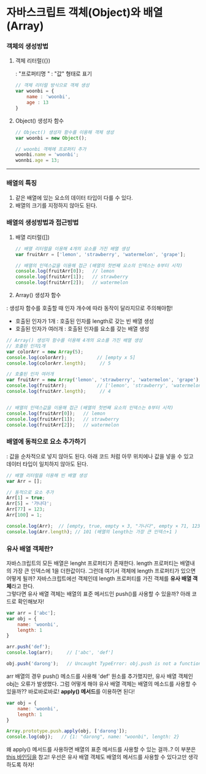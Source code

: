 # 자바스크립트 객체(Object)와 배열(Array)



### 객체의 생성방법

1. 객체 리터럴({})

   : "프로퍼티명 " : "값" 형태로 표기

   ~~~ javascript
   // 객체 리터럴 방식으로 객체 생성
   var woonbi = {
       name : 'woonbi',
       age : 13
   }
   ~~~

   

2. Object() 생성자 함수 

   ~~~ javascript
   // Object() 생성자 함수를 이용해 객체 생성
   var woonbi = new Object();
   
   // woonbi 객체에 프로퍼티 추가
   woonbi.name = 'woonbi';
   wonnbi.age = 13;
   
   ~~~





---



### 배열의 특징

1.  같은 배열에 있는 요소의 데이터 타입이 다를 수 있다. 
2.  배열의 크기를 지정하지 않아도 된다.



### 배열의 생성방법과 접근방법

1. 배열 리터럴([])

   ``` javascript
   // 배열 리터럴을 이용해 4개의 요소를 가진 배열 생성
   var fruitArr = ['lemon', 'strawberry', 'watermelon', 'grape'];
   
   // 배열의 인덱스값을 이용해 접근 (배열의 첫번째 요소의 인덱스는 0부터 시작)
   console.log(fruitArr[0]);   // lemon
   console.log(fruitArr[1]);   // strawberry
   console.log(fruitArr[2]);   // watermelon
   
   ```

   

2.  Array() 생성자 함수 

   : 생성자 함수를 호출할 때 인자 개수에 따라 동작이 달라지므로 주의해야함! 

   - 호출된 인자가 1개 : 호출된 인자를 length로 갖는 빈 배열 생성
   - 호출된 인자가 여러개 : 호출된 인자를 요소를 갖는 배열 생성

   ``` javascript
   // Array() 생성자 함수를 이용해 4개의 요소를 가진 배열 생성
   // 호출된 인자1개
   var colorArr = new Array(5);
   console.log(colorArr);			// [empty x 5]
   console.log(colorArr.length);	 // 5
   
   // 호출된 인자 여러개
   var fruitArr = new Array('lemon', 'strawberry', 'watermelon', 'grape');
   console.log(fruitArr);			// ['lemon', 'strawberry', 'watermelon', 'grape'];
   console.log(fruitArr.length);	 // 4
   
   
   // 배열의 인덱스값을 이용해 접근 (배열의 첫번째 요소의 인덱스는 0부터 시작)
   console.log(fruitArr[0]);   // lemon
   console.log(fruitArr[1]);   // strawberry
   console.log(fruitArr[2]);   // watermelon
   
   ```



### 배열에 동적으로 요소 추가하기

: 값을 순차적으로 넣지 않아도 된다.  아래 코드 처럼 아무 위치에나 값을 넣을 수 있고 데이터 타입이 일치하지 않아도 된다.

``` javascript
// 배열 리터럴을 이용해 빈 배열 생성
var Arr = []; 	

// 동적으로 요소 추가
Arr[1] = true;
Arr[5] = '가나다';
Arr[77] = 123;
Arr[100] = 1;

console.log(Arr);  // [empty, true, empty × 3, "가나다", empty × 71, 123, empty × 22, 1]
console.log(Arr.length); // 101 (배열의 length는 가장 큰 인덱스+1 )

```



### 유사 배열 객체란? 

자바스크립트의 모든 배열은 lenght 프로퍼티가 존재한다.  length 프로퍼티는 배열내의 가장 큰 인덱스에 1을 더한값이다.  그런데 여기서 객체에 length 프로퍼티가 있으면 어떻게 될까? 자바스크립트에선 객체인데 length 프로퍼티를 가진 객체를 **유사 배열 객체**라고 한다.  
그렇다면 유사 배열 객체는 배열의 표준 메서드인 push()를 사용할 수 있을까?  아래 코드로 확인해보자! 

``` javascript 
var arr = ['abc']; 
var obj = {
    name: 'woonbi',
    length: 1
}

arr.push('def');
console.log(arr);     // ['abc', 'def']

obj.push('darong');   // Uncaught TypeError: obj.push is not a function
```

 arr 배열의 경우 push() 메소드를 사용해 'def' 원소를 추가했지만, 유사 배열 객체인 obj는 오류가 발생했다.  그럼 어떻게 해야 유사 배열 객체는 배열의 메소드를 사용할 수 있을까?? 
바로바로바로! **apply() 메서드**를 이용하면 된다! 

``` javascript
var obj = {
    name: 'woonbi',
    length: 1
}

Array.prototype.push.apply(obj, ['darong']);
console.log(obj);   // {1: "darong", name: "woonbi", length: 2}
```

왜 apply() 메서드를 사용하면 배열의 표준 메서드를 사용할 수 있는 걸까..? 이 부분은 [this 바인딩을](/function/thisbinding.md) 참고! 우선은 유사 배열 객체도 배열의 메서드를 사용할 수 있다고만 생각하도록 하자!  







